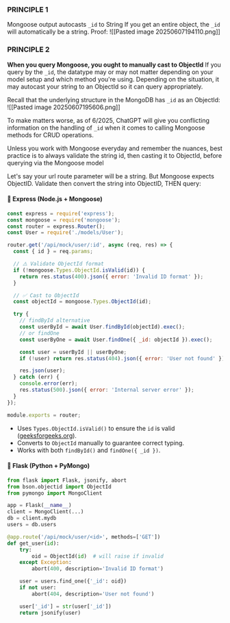 ### PRINCIPLE 1
Mongoose output autocasts `_id` to String
If you get an entire object, the `_id` will automatically be a string. Proof:
![[Pasted image 20250607194110.png]]

### PRINCIPLE 2
**When you query Mongoose, you ought to manually cast to ObjectId**
If you query by the `_id`, the datatype may or may not matter depending on your model setup and which method you're using. Depending on the situation, it may autocast your string to an ObjectId so it can query appropriately. 

Recall that the underlying structure in the MongoDB has  `_id` as an ObjectId:
![[Pasted image 20250607195606.png]]

To make matters worse, as of 6/2025, ChatGPT will give you conflicting information on the handling of `_id` when it comes to calling Mongoose methods for CRUD operations.

Unless you work with Mongoose everyday and remember the nuances, best practice is to always validate the string id, then casting it to ObjectId, before querying via the Mongoose model

Let's say your url route parameter will be a string. But Mongoose expects ObjectID. Validate then convert the string into ObjectID, THEN query:

#### 📌 Express (Node.js + Mongoose)

```js
const express = require('express');
const mongoose = require('mongoose');
const router = express.Router();
const User = require('./models/User');

router.get('/api/mock/user/:id', async (req, res) => {
  const { id } = req.params;

  // ⚠️ Validate ObjectId format
  if (!mongoose.Types.ObjectId.isValid(id)) {
    return res.status(400).json({ error: 'Invalid ID format' });
  }

  // ✅ Cast to ObjectId
  const objectId = mongoose.Types.ObjectId(id);

  try {
    // findById alternative
    const userById = await User.findById(objectId).exec();
    // or findOne
    const userByOne = await User.findOne({ _id: objectId }).exec();

    const user = userById || userByOne;
    if (!user) return res.status(404).json({ error: 'User not found' });

    res.json(user);
  } catch (err) {
    console.error(err);
    res.status(500).json({ error: 'Internal server error' });
  }
});

module.exports = router;
```

- Uses `Types.ObjectId.isValid()` to ensure the `id` is valid ([geeksforgeeks.org](https://www.geeksforgeeks.org/how-to-check-if-a-string-is-valid-mongodb-objectid-in-node-js/?utm_source=chatgpt.com "How to check if a string is valid MongoDB ObjectId in Node.js")).
- Converts to `ObjectId` manually to guarantee correct typing.
- Works with both `findById()` and `findOne({ _id })`.

#### 🐍 Flask (Python + PyMongo)

```python
from flask import Flask, jsonify, abort
from bson.objectid import ObjectId
from pymongo import MongoClient

app = Flask(__name__)
client = MongoClient(...)
db = client.mydb
users = db.users

@app.route('/api/mock/user/<id>', methods=['GET'])
def get_user(id):
    try:
        oid = ObjectId(id)  # will raise if invalid
    except Exception:
        abort(400, description='Invalid ID format')

    user = users.find_one({'_id': oid})
    if not user:
        abort(404, description='User not found')

    user['_id'] = str(user['_id'])
    return jsonify(user)
```
